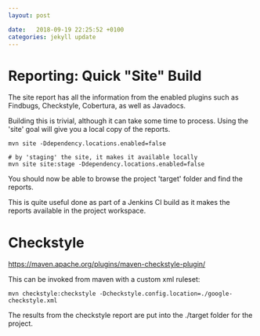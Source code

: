 ```yaml
---
layout: post

date:   2018-09-19 22:25:52 +0100
categories: jekyll update
---
```

Reporting: Quick \"Site\" Build
===============================

The site report has all the information from the enabled plugins such as
Findbugs, Checkstyle, Cobertura, as well as Javadocs.

Building this is trivial, although it can take some time to process.
Using the 'site' goal will give you a local copy of the reports.

    mvn site -Ddependency.locations.enabled=false

    # by 'staging' the site, it makes it available locally
    mvn site site:stage -Ddependency.locations.enabled=false   

You should now be able to browse the project 'target' folder and find
the reports.

This is quite useful done as part of a Jenkins CI build as it makes the
reports available in the project workspace.

Checkstyle
==========

<https://maven.apache.org/plugins/maven-checkstyle-plugin/>

This can be invoked from maven with a custom xml ruleset:

    mvn checkstyle:checkstyle -Dcheckstyle.config.location=./google-checkstyle.xml

The results from the checkstyle report are put into the ./target folder
for the project.
